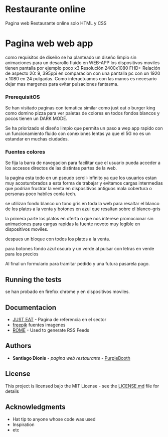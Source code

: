 # Restaurante online

Pagina web Restaurante online solo HTML y CSS 

# Pagina web web app

como requisitos de diseño se ha planteado un diseño limpio sin animaciones para un desarollo fluido en WEB-APP 
los dispositivos moviles tienen pantalla por ejemplo poco x3 Resolución 2400x1080 FHD+
Relación de aspecto 20: 9, 395ppi en comparacion con una pantalla pc con un 1920 x 1080 en 24 pulgadas.
Como interactuamos con las manos es necesario dejar mas margenes para evitar pulsaciones fantasma.




### PrerequisitOS

Se han visitado paginas con tematica similar como just eat o burger king como domino pizza
para ver paletas de colores  en todos fondos blancos y pocos tienen un DARK MODE.

Se ha priorizado el diseño limpio que permita un paso a wep app rapido con  un funcionamiento fluido con conexiones lentas ya que 
el 5G no es un estandar en muchas ciudades.


### Fuentes colores

Se fija la barra de navegacion para facilitar que el usuario pueda acceder a los accesos directos de las distintas partes de la web.

la pagina esta todo en un pseudo scroll-infinito ya que los usuarios estan muy acostumbrados a esta forma de trabajar y evitamos cargas intermedias que podrian frustrar la venta en dispositivos antiguos mala cobertura o personas poco habiles conla tech.

se utilizan fondo blanco un tono gris en toda la web para resaltar el blanco de los platos a la venta y botones en azul que resaltan sobre el blanco-gris 

la primera parte los platos en oferta o que nos interese promocionar sin animaciones para cargas rapidas
la fuente novoto muy legible en dispositivos moviles.

despues un bloque con todos los platos a la venta.

para botones fondo azul oscuro y un verde al pulsar con letras en verde para los precios

Al final un formulario para tramitar pedido y una futura pasarela pago.


## Running the tests
se han probado en firefox chrome y en dispositivos moviles.




## Documentacion

* [JUST EAT](https://www.just-eat.es/a-domicilio/barcelona) - Pagina de referencia en el sector
* [freepik](https://www.freepik.com/font/blackpast#&position=1&from_view=detail#&position=1&from_view=detail) fuentes imagenes 
* [ROME](https://rometools.github.io/rome/) - Used to generate RSS Feeds




## Authors

* **Santiago Dionis** - *pagina web restaurante* - [PurpleBooth](https://gist.github.com/shencanet)


## License

This project is licensed bajo the MIT License - see the [LICENSE.md](LICENSE.md) file for details

## Acknowledgments

* Hat tip to anyone whose code was used
* Inspiration
* etc

